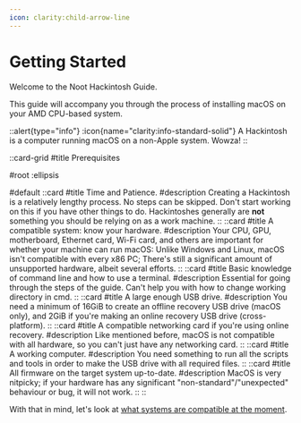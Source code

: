 ```yaml
---
icon: clarity:child-arrow-line
---
```


# Getting Started

Welcome to the Noot Hackintosh Guide.

This guide will accompany you through the process of installing macOS on your AMD CPU-based system.

::alert{type="info"}
:icon{name="clarity:info-standard-solid"} A Hackintosh is a computer running macOS on a non-Apple system. Wowza!
::

::card-grid
#title
Prerequisites

#root
:ellipsis

#default
  ::card
  #title
  Time and Patience.
  #description
  Creating a Hackintosh is a relatively lengthy process. No steps can be skipped. Don't start working on this if you have other things to do. Hackintoshes generally are **not** something you should be relying on as a work machine.
  ::
  ::card
  #title
  A compatible system: know your hardware.
  #description
  Your CPU, GPU, motherboard, Ethernet card, Wi-Fi card, and others are important for whether your machine can run macOS: Unlike Windows and Linux, macOS isn't compatible with every x86 PC; There's still a significant amount of unsupported hardware, albeit several efforts.
  ::
  ::card
  #title
  Basic knowledge of command line and how to use a terminal.
  #description
  Essential for going through the steps of the guide. Can't help you with how to change working directory in cmd.
  ::
  ::card
  #title
  A large enough USB drive.
  #description
  You need a minimum of 16GiB to create an offline recovery USB drive (macOS only), and 2GiB if you're making an online recovery USB drive (cross-platform).
  ::
  ::card
  #title
  A compatible networking card if you're using online recovery.
  #description
  Like mentioned before, macOS is not compatible with all hardware, so you can't just have any networking card.
  ::
  ::card
  #title
  A working computer.
  #description
  You need something to run all the scripts and tools in order to make the USB drive with all required files.
  ::
  ::card
  #title
  All firmware on the target system up-to-date.
  #description
  MacOS is very nitpicky; if your hardware has any significant "non-standard"/"unexpected" behaviour or bug, it will not work.
  ::
::

With that in mind, let's look at [what systems are compatible at the moment](/hackintosh-guide/compatibility).
